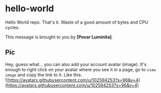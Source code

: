 # hello-world

Hello World repo. That's it. Waste of a good amount of bytes and CPU cycles.

This message is brought to you by **[Povar Luminita]**.

## Pic

Hey, guess what... you can also add your account avatar (image). It's enough to right click on your avatar where you see it in a page, go to `view image` and copy the link to it.
Like this:  
![https://avatars.githubusercontent.com/u/102594253?s=96&v=4](https://avatars.githubusercontent.com/u/102594253?s=96&v=4)
